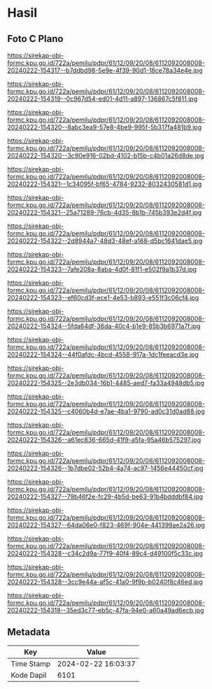# Hasil

## Foto C Plano

https://sirekap-obj-formc.kpu.go.id/722a/pemilu/pdpr/61/12/09/20/08/6112092008008-20240222-154317--b7ddbd98-5e9e-4f39-90d1-18ce78a34e4e.jpg

https://sirekap-obj-formc.kpu.go.id/722a/pemilu/pdpr/61/12/09/20/08/6112092008008-20240222-154319--0c967d54-ed01-4d11-a897-136867c5f811.jpg

https://sirekap-obj-formc.kpu.go.id/722a/pemilu/pdpr/61/12/09/20/08/6112092008008-20240222-154320--8abc3ea9-57e8-4be9-995f-5b317fa481b9.jpg

https://sirekap-obj-formc.kpu.go.id/722a/pemilu/pdpr/61/12/09/20/08/6112092008008-20240222-154320--3c90e916-02bd-4102-b15b-c4b01a26d8de.jpg

https://sirekap-obj-formc.kpu.go.id/722a/pemilu/pdpr/61/12/09/20/08/6112092008008-20240222-154321--1c34095f-bf65-4784-9232-8032430581d1.jpg

https://sirekap-obj-formc.kpu.go.id/722a/pemilu/pdpr/61/12/09/20/08/6112092008008-20240222-154321--25a71289-76cb-4d35-8b1b-745b393e2d4f.jpg

https://sirekap-obj-formc.kpu.go.id/722a/pemilu/pdpr/61/12/09/20/08/6112092008008-20240222-154322--2d8944a7-48d3-48ef-a168-d5bc1641dae5.jpg

https://sirekap-obj-formc.kpu.go.id/722a/pemilu/pdpr/61/12/09/20/08/6112092008008-20240222-154323--7afe208a-8aba-4d0f-81f1-e502f9a1b37d.jpg

https://sirekap-obj-formc.kpu.go.id/722a/pemilu/pdpr/61/12/09/20/08/6112092008008-20240222-154323--ef60cd3f-ece1-4e53-b893-e551f3c06cf4.jpg

https://sirekap-obj-formc.kpu.go.id/722a/pemilu/pdpr/61/12/09/20/08/6112092008008-20240222-154324--5fda64df-36da-40c4-b1e9-85b3b6971a7f.jpg

https://sirekap-obj-formc.kpu.go.id/722a/pemilu/pdpr/61/12/09/20/08/6112092008008-20240222-154324--44f0afdc-4bcd-4558-917a-1dc1feeacd3e.jpg

https://sirekap-obj-formc.kpu.go.id/722a/pemilu/pdpr/61/12/09/20/08/6112092008008-20240222-154325--2e3db034-16b1-4485-aed7-fa33a4948db5.jpg

https://sirekap-obj-formc.kpu.go.id/722a/pemilu/pdpr/61/12/09/20/08/6112092008008-20240222-154325--c4060b4d-e7ae-4ba1-9790-ad0c31d0ad88.jpg

https://sirekap-obj-formc.kpu.go.id/722a/pemilu/pdpr/61/12/09/20/08/6112092008008-20240222-154326--a61ec836-665d-41f9-a5fa-95a46b575297.jpg

https://sirekap-obj-formc.kpu.go.id/722a/pemilu/pdpr/61/12/09/20/08/6112092008008-20240222-154326--1b7dbe02-52b4-4a74-ac97-1456e44450cf.jpg

https://sirekap-obj-formc.kpu.go.id/722a/pemilu/pdpr/61/12/09/20/08/6112092008008-20240222-154327--79b46f2e-fc29-4b5d-be63-91b4bdddbf84.jpg

https://sirekap-obj-formc.kpu.go.id/722a/pemilu/pdpr/61/12/09/20/08/6112092008008-20240222-154327--64da06e0-f823-469f-904e-441399ae2a26.jpg

https://sirekap-obj-formc.kpu.go.id/722a/pemilu/pdpr/61/12/09/20/08/6112092008008-20240222-154328--c34c2d9a-77f9-40f4-89c4-d49100f5c33c.jpg

https://sirekap-obj-formc.kpu.go.id/722a/pemilu/pdpr/61/12/09/20/08/6112092008008-20240222-154328--3cc9e44a-af5c-41a0-9f9b-b0240f8c46ed.jpg

https://sirekap-obj-formc.kpu.go.id/722a/pemilu/pdpr/61/12/09/20/08/6112092008008-20240222-154318--35ed3c77-eb5c-47fa-94e0-a60a49ad6ecb.jpg


## Metadata

| Key        | Value               |
| ---------- | ------------------- |
| Time Stamp | 2024-02-22 16:03:37 |
| Kode Dapil | 6101                |



